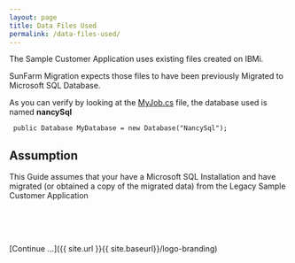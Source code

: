 ```yaml
---
layout: page
title: Data Files Used
permalink: /data-files-used/
---
```


The Sample Customer Application uses existing files created on IBMi.

SunFarm Migration expects those files to have been previously Migrated to Microsoft SQL Database.

As you can verify by looking at the [MyJob.cs](https://github.com/ASNA/SunFarm/blob/master/CustomerAppLogic/MyJob.cs) file, the database used is named **nancySql**


~~~   
 public Database MyDatabase = new Database("NancySql");
~~~

## Assumption
This Guide assumes that your have a Microsoft SQL Installation and have migrated (or obtained a copy of the migrated data) from the Legacy Sample Customer Application

<br>
<br>
<br>

[Continue ...]({{ site.url }}{{ site.baseurl}}/logo-branding)
